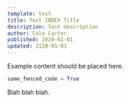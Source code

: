 ```yaml
---
template: test
title: Test INDEX Title
description: Test description
author: Cole Carter
published: 2020-01-01
updated: 2120-01-01
---
```


Example content should be placed here.

```python
some_fenced_code = True
```

Blah blah blah.
